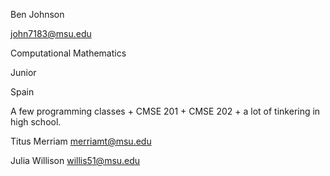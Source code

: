 Ben Johnson

john7183@msu.edu

Computational Mathematics

Junior

Spain

A few programming classes + CMSE 201 + CMSE 202 + a lot of tinkering in high school.

Titus Merriam merriamt@msu.edu

Julia Willison
willis51@msu.edu

